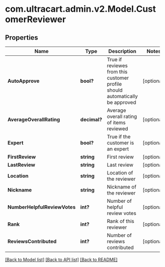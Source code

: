 # com.ultracart.admin.v2.Model.CustomerReviewer
## Properties

Name | Type | Description | Notes
------------ | ------------- | ------------- | -------------
**AutoApprove** | **bool?** | True if reviewes from this customer profile should automatically be approved | [optional] 
**AverageOverallRating** | **decimal?** | Average overall rating of items reviewed | [optional] 
**Expert** | **bool?** | True if the customer is an expert | [optional] 
**FirstReview** | **string** | First review | [optional] 
**LastReview** | **string** | Last review | [optional] 
**Location** | **string** | Location of the reviewer | [optional] 
**Nickname** | **string** | Nickname of the reviewer | [optional] 
**NumberHelpfulReviewVotes** | **int?** | Number of helpful review votes | [optional] 
**Rank** | **int?** | Rank of this reviewer | [optional] 
**ReviewsContributed** | **int?** | Number of reviews contributed | [optional] 


[[Back to Model list]](../README.md#documentation-for-models) [[Back to API list]](../README.md#documentation-for-api-endpoints) [[Back to README]](../README.md)


